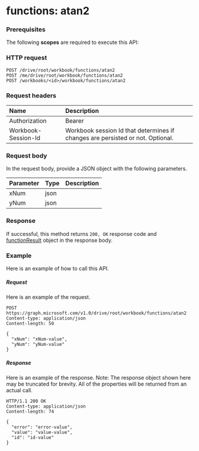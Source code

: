 # functions: atan2


### Prerequisites
The following **scopes** are required to execute this API: 
### HTTP request
<!-- { "blockType": "ignored" } -->
```http
POST /drive/root/workbook/functions/atan2
POST /me/drive/root/workbook/functions/atan2
POST /workbooks/<id>/workbook/functions/atan2

```
### Request headers
| Name       | Description|
|:---------------|:----------|
| Authorization  | Bearer <code>|
| Workbook-Session-Id  | Workbook session Id that determines if changes are persisted or not. Optional.|

### Request body
In the request body, provide a JSON object with the following parameters.

| Parameter	   | Type	|Description|
|:---------------|:--------|:----------|
|xNum|json||
|yNum|json||

### Response
If successful, this method returns `200, OK` response code and [functionResult](../resources/functionresult.md) object in the response body.

### Example
Here is an example of how to call this API.
##### Request
Here is an example of the request.
<!-- {
  "blockType": "request",
  "name": "functions_atan2"
}-->
```http
POST https://graph.microsoft.com/v1.0/drive/root/workbook/functions/atan2
Content-type: application/json
Content-length: 50

{
  "xNum": "xNum-value",
  "yNum": "yNum-value"
}
```

##### Response
Here is an example of the response. Note: The response object shown here may be truncated for brevity. All of the properties will be returned from an actual call.
<!-- {
  "blockType": "response",
  "truncated": true,
  "@odata.type": "microsoft.graph.functionResult"
} -->
```http
HTTP/1.1 200 OK
Content-type: application/json
Content-length: 74

{
  "error": "error-value",
  "value": "value-value",
  "id": "id-value"
}
```

<!-- uuid: 8fcb5dbc-d5aa-4681-8e31-b001d5168d79
2015-10-25 14:57:30 UTC -->
<!-- {
  "type": "#page.annotation",
  "description": "functions: atan2",
  "keywords": "",
  "section": "documentation",
  "tocPath": ""
}-->